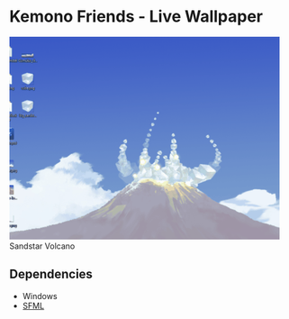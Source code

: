 # Kemono Friends - Live Wallpaper

![Demo](./demo.gif)
Sandstar Volcano

## Dependencies

* Windows
* [SFML](https://github.com/SFML/SFML)

